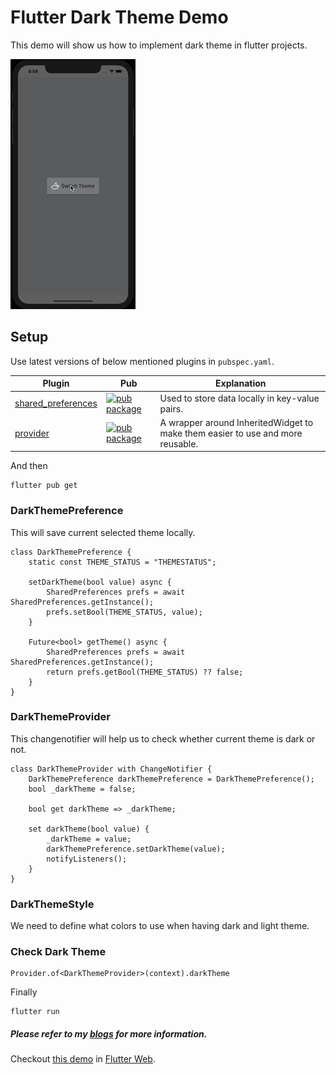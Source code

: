 # Flutter Dark Theme Demo

This demo will show us how to implement dark theme in flutter projects.

![lutter Dark Theme Demo](flutter_dark_theme.gif)

## Setup

Use latest versions of below mentioned plugins in `pubspec.yaml`.

| Plugin | Pub | Explanation |
|--------|-----|-------------|
| [shared_preferences](https://github.com/flutter/plugins) | [![pub package](https://img.shields.io/pub/v/shared_preferences.svg)](https://pub.dev/packages/shared_preferences) | Used to store data locally in key-value pairs.
| [provider](https://github.com/PonnamKarthik/provider) | [![pub package](https://img.shields.io/pub/v/provider.svg)](https://pub.dev/packages/provider) | A wrapper around InheritedWidget to make them easier to use and more reusable.

And then

    flutter pub get
    
### DarkThemePreference

This will save current selected theme locally.

    class DarkThemePreference {
        static const THEME_STATUS = "THEMESTATUS";

        setDarkTheme(bool value) async {
            SharedPreferences prefs = await SharedPreferences.getInstance();
            prefs.setBool(THEME_STATUS, value);
        }

        Future<bool> getTheme() async {
            SharedPreferences prefs = await SharedPreferences.getInstance();
            return prefs.getBool(THEME_STATUS) ?? false;
        }
    }

### DarkThemeProvider

This changenotifier will help us to check whether current theme is dark or not.

    class DarkThemeProvider with ChangeNotifier {
        DarkThemePreference darkThemePreference = DarkThemePreference();
        bool _darkTheme = false;

        bool get darkTheme => _darkTheme;

        set darkTheme(bool value) {
            _darkTheme = value;
            darkThemePreference.setDarkTheme(value);
            notifyListeners();
        }
    }

### DarkThemeStyle

We need to define what colors to use when having dark and light theme.

### Check Dark Theme

    Provider.of<DarkThemeProvider>(context).darkTheme

Finally

    flutter run

##### Please refer to my [blogs](https://ankitsolanki.netlify.app/blog.html) for more information.

Checkout [this demo](https://flutter-web-dark-theme.netlify.app/#/) in [Flutter Web](https://flutter.dev/docs/get-started/web).